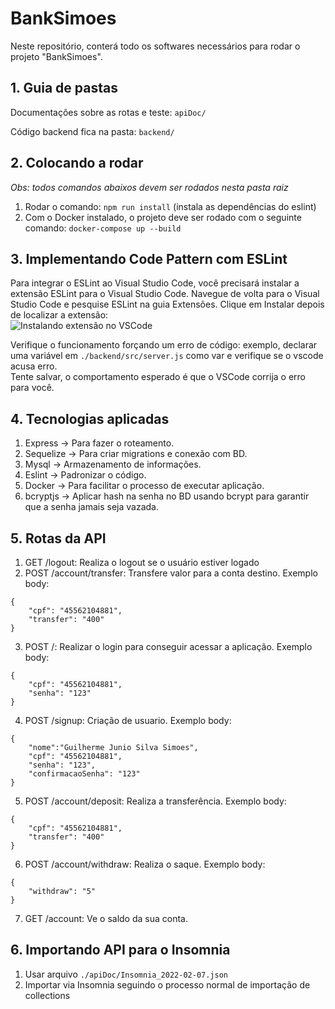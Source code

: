# BankSimoes
  
Neste repositório, conterá todo os softwares necessários para rodar o projeto "BankSimoes".  
  
## 1. Guia de pastas
  
Documentações sobre as rotas e teste: `apiDoc/`  
  
Código backend fica na pasta: `backend/`

## 2. Colocando a rodar
  
*Obs: todos comandos abaixos devem ser rodados nesta pasta raiz*
1. Rodar o comando: `npm run install` (instala as dependências do eslint)
2. Com o Docker instalado, o projeto deve ser rodado com o seguinte comando: `docker-compose up --build`


## 3. Implementando Code Pattern com ESLint
Para integrar o ESLint ao Visual Studio Code, você precisará instalar a extensão ESLint para o Visual Studio Code. Navegue de volta para o Visual Studio Code e pesquise ESLint na guia Extensões. Clique em Instalar depois de localizar a extensão:  
![Instalando extensão no VSCode](https://assets.digitalocean.com/articles/linting-and-formatting-with-eslint-in-vs-code/2.png)
  
Verifique o funcionamento forçando um erro de código: exemplo, declarar uma variável em `./backend/src/server.js` como var e verifique se o vscode acusa erro.  
Tente salvar, o comportamento esperado é que o VSCode corrija o erro para você.  
  
## 4. Tecnologias aplicadas
1. Express -> Para fazer o roteamento.
2. Sequelize -> Para criar migrations e conexão com BD.
3. Mysql -> Armazenamento de informações.
4. Eslint -> Padronizar o código.
5. Docker -> Para facilitar o processo de executar aplicação.
6. bcryptjs -> Aplicar hash na senha no BD usando bcrypt para garantir que a senha jamais seja vazada.

## 5. Rotas da API
1. GET /logout: Realiza o logout se o usuário estiver logado
2. POST /account/transfer: Transfere valor para a conta destino. Exemplo body:  
```
{
	"cpf": "45562104881",
	"transfer": "400"	
}
```
3. POST /: Realizar o login para conseguir acessar a aplicação. Exemplo body:
```
{
	"cpf": "45562104881",
	"senha": "123"
}
```
4. POST /signup: Criação de usuario. Exemplo body:
```
{
	"nome":"Guilherme Junio Silva Simoes",
	"cpf": "45562104881",
	"senha": "123",
	"confirmacaoSenha": "123"
}
```
5. POST /account/deposit: Realiza a transferência. Exemplo body:
```
{
	"cpf": "45562104881",
	"transfer": "400"	
}
```
6. POST /account/withdraw: Realiza o saque. Exemplo body:
```
{
	"withdraw": "5"
}
```
7. GET /account: Ve o saldo da sua conta.

## 6. Importando API para o Insomnia
1. Usar arquivo `./apiDoc/Insomnia_2022-02-07.json`
2. Importar via Insomnia seguindo o processo normal de importação de collections
